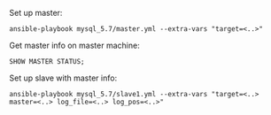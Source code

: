 Set up master:

    ansible-playbook mysql_5.7/master.yml --extra-vars "target=<..>"

Get master info on master machine:

    SHOW MASTER STATUS;

Set up slave with master info:

    ansible-playbook mysql_5.7/slave1.yml --extra-vars "target=<..> master=<..> log_file=<..> log_pos=<..>"
